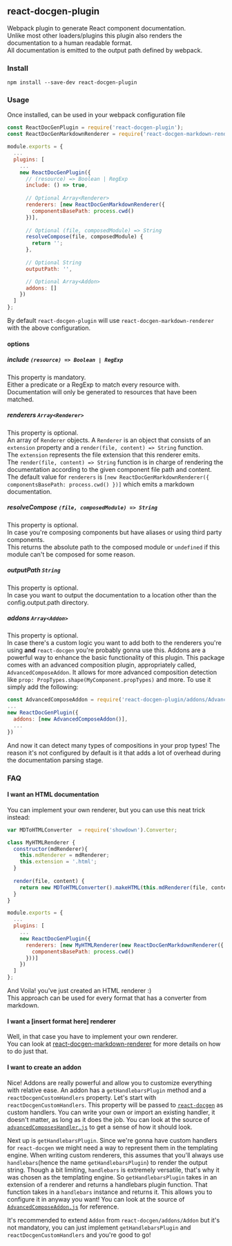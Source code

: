 ## react-docgen-plugin

Webpack plugin to generate React component documentation.</br>
Unlike most other loaders/plugins this plugin also renders the documentation to a human readable format.</br>
All documentation is emitted to the output path defined by webpack.

### Install
```
npm install --save-dev react-docgen-plugin
```

### Usage
Once installed, can be used in your webpack configuration file
```javascript
const ReactDocGenPlugin = require('react-docgen-plugin');
const ReactDocGenMarkdownRenderer = require('react-docgen-markdown-renderer');

module.exports = {
  ...
  plugins: [
    ...
    new ReactDocGenPlugin({
      // (resource) => Boolean | RegExp
      include: () => true,
      
      // Optional Array<Renderer>
      renderers: [new ReactDocGenMarkdownRenderer({
        componentsBasePath: process.cwd()
      })],
      
      // Optional (file, composedModule) => String
      resolveCompose(file, composedModule) {
        return '';
      },
      
      // Optional String
      outputPath: '',

      // Optional Array<Addon>
      addons: []
    })
  ]
};
```

By default `react-docgen-plugin` will use `react-docgen-markdown-renderer` with the above configuration.</br>

#### options
##### include `(resource) => Boolean | RegExp`
This property is mandatory.</br>
Either a predicate or a RegExp to match every resource with. Documentation will only be generated to resources that have been matched. 

##### renderers `Array<Renderer>`
This property is optional.</br>
An array of `Renderer` objects. A `Renderer` is an object that consists of an `extension` property and a `render(file, content) => String` function.</br>
The `extension` represents the file extension that this renderer emits.</br>
The `render(file, content) => String` function is in charge of rendering the documentation according to the given component file path and content.</br>
The default value for `renderers` is `[new ReactDocGenMarkdownRenderer({ componentsBasePath: process.cwd() })]` which emits a markdown documentation.

##### resolveCompose `(file, composedModule) => String`
This property is optional.</br>
In case you're composing components but have aliases or using third party components.</br>
This returns the absolute path to the composed module or `undefined` if this module can't be composed for some reason.</br>

##### outputPath `String`
This property is optional.</br>
In case you want to output the documentation to a location other than the config.output.path directory.</br>

##### addons `Array<Addon>`
This property is optional.</br>
In case there's a custom logic you want to add both to the renderers you're using **and** `react-docgen` you're probably gonna use this.
Addons are a powerful way to enhance the basic functionality of this plugin.
This package comes with an advanced composition plugin, appropriately called, `AdvancedComposeAddon`.
It allows for more advanced composition detection like `prop: PropTypes.shape(MyComponent.propTypes)` and more.
To use it simply add the following:
```js
const AdvancedComposeAddon = require('react-docgen-plugin/addons/AdvancedComposeAddon');
...
new ReactDocGenPlugin({
  addons: [new AdvancedComposeAddon()],
  ...
})
```
And now it can detect many types of compositions in your prop types!
The reason it's not configured by default is it that adds a lot of overhead during the documentation parsing stage.

### FAQ
#### I want an HTML documentation
You can implement your own renderer, but you can use this neat trick instead:
```javascript
var MDToHTMLConverter  = require('showdown').Converter;

class MyHTMLRenderer {
  constructor(mdRenderer){
    this.mdRenderer = mdRenderer;
    this.extension = '.html';
  }
  
  render(file, content) {
    return new MDToHTMLConverter().makeHTML(this.mdRenderer(file, content));
  }
}

module.exports = {
  ...
  plugins: [
    ...
    new ReactDocGenPlugin({
      renderers: [new MyHTMLRenderer(new ReactDocGenMarkdownRenderer({
        componentsBasePath: process.cwd()
      }))]
    })
  ]
};
```
And Voila! you've just created an HTML renderer :)</br>
This approach can be used for every format that has a converter from markdown.

#### I want a [insert format here] renderer
Well, in that case you have to implement your own renderer.</br>
You can look at [react-docgen-markdown-renderer](https://github.com/OriR/react-docgen-markdown-renderer) for more details on how to do just that.

#### I want to create an addon
Nice!
Addons are really powerful and allow you to customize everything with relative ease.
An addon has a `getHandlebarsPlugin` method and a `reactDocgenCustomHandlers` property.
Let's start with `reactDocgenCustomHandlers`.
This property will be passed to [`react-docgen`](https://github.com/reactjs/react-docgen#parsesource--resolver--handlers) as custom handlers.
You can write your own or import an existing handler, it doesn't matter, as long as it does the job.
You can look at the source of [`advancedComposesHandler.js`](./addons/AdvancedComposeAddon/advancedComposesHandler.js) to get a sense of how it should look.

Next up is `getHandlebarsPlugin`.
Since we're gonna have custom handlers for `react-docgen` we might need a way to represent them in the templating engine.
When writing custom renderers, this assumes that you'll always use `handlebars`(hence the name `getHandlebarsPlugin`) to render the output string.
Though a bit limiting, `handlebars` is extremely versatile, that's why it was chosen as the templating engine.
So `getHandlebarsPlugin` takes in an extension of a renderer and returns a handlebars plugin function.
That function takes in a `handlebars` instance and returns it. This allows you to configure it in anyway you want!
You can look at the source of [`AdvancedComposeAddon.js`](./addons/AdvancedComposeAddon/AdvancedComposeAddon.js) for reference.


It's recommended to extend `Addon` from `react-docgen/addons/Addon` but it's not mandatory,
you can just implement `getHandlebarsPlugin` and `reactDocgenCustomHandlers` and you're good to go!